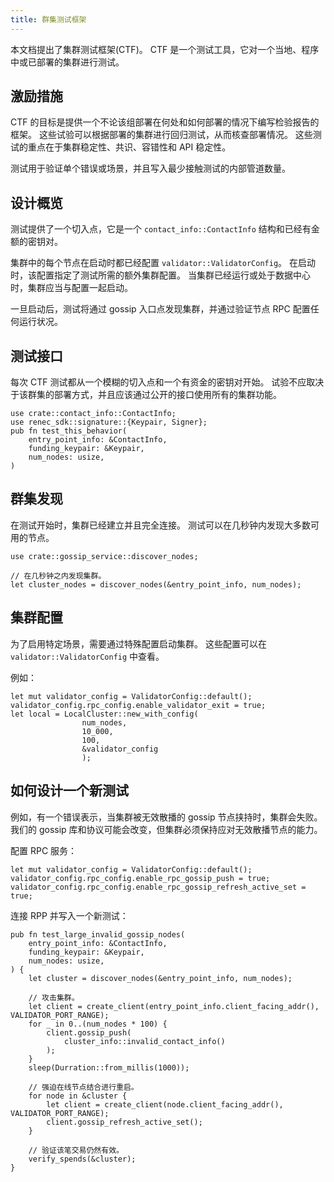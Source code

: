 ```yaml
---
title: 群集测试框架
---
```


本文档提出了集群测试框架\(CTF\)。 CTF 是一个测试工具，它对一个当地、程序中或已部署的集群进行测试。

## 激励措施

CTF 的目标是提供一个不论该组部署在何处和如何部署的情况下编写检验报告的框架。 这些试验可以根据部署的集群进行回归测试，从而核查部署情况。 这些测试的重点在于集群稳定性、共识、容错性和 API 稳定性。

测试用于验证单个错误或场景，并且写入最少接触测试的内部管道数量。

## 设计概览

测试提供了一个切入点，它是一个 `contact_info::ContactInfo` 结构和已经有金额的密钥对。

集群中的每个节点在启动时都已经配置 `validator::ValidatorConfig`。 在启动时，该配置指定了测试所需的额外集群配置。 当集群已经运行或处于数据中心时，集群应当与配置一起启动。

一旦启动后，测试将通过 gossip 入口点发现集群，并通过验证节点 RPC 配置任何运行状况。

## 测试接口

每次 CTF 测试都从一个模糊的切入点和一个有资金的密钥对开始。 试验不应取决于该群集的部署方式，并且应该通过公开的接口使用所有的集群功能。

```text
use crate::contact_info::ContactInfo;
use renec_sdk::signature::{Keypair, Signer};
pub fn test_this_behavior(
    entry_point_info: &ContactInfo,
    funding_keypair: &Keypair,
    num_nodes: usize,
)
```

## 群集发现

在测试开始时，集群已经建立并且完全连接。 测试可以在几秒钟内发现大多数可用的节点。

```text
use crate::gossip_service::discover_nodes;

// 在几秒钟之内发现集群。
let cluster_nodes = discover_nodes(&entry_point_info, num_nodes);
```

## 集群配置

为了启用特定场景，需要通过特殊配置启动集群。 这些配置可以在 `validator::ValidatorConfig` 中查看。

例如：

```text
let mut validator_config = ValidatorConfig::default();
validator_config.rpc_config.enable_validator_exit = true;
let local = LocalCluster::new_with_config(
                num_nodes,
                10_000,
                100,
                &validator_config
                );
```

## 如何设计一个新测试

例如，有一个错误表示，当集群被无效散播的 gossip 节点挟持时，集群会失败。 我们的 gossip 库和协议可能会改变，但集群必须保持应对无效散播节点的能力。

配置 RPC 服务：

```text
let mut validator_config = ValidatorConfig::default();
validator_config.rpc_config.enable_rpc_gossip_push = true;
validator_config.rpc_config.enable_rpc_gossip_refresh_active_set = true;
```

连接 RPP 并写入一个新测试：

```text
pub fn test_large_invalid_gossip_nodes(
    entry_point_info: &ContactInfo,
    funding_keypair: &Keypair,
    num_nodes: usize,
) {
    let cluster = discover_nodes(&entry_point_info, num_nodes);

    // 攻击集群。
    let client = create_client(entry_point_info.client_facing_addr(), VALIDATOR_PORT_RANGE);
    for _ in 0..(num_nodes * 100) {
        client.gossip_push(
            cluster_info::invalid_contact_info()
        );
    }
    sleep(Durration::from_millis(1000));

    // 强迫在线节点结合进行重启。
    for node in &cluster {
        let client = create_client(node.client_facing_addr(), VALIDATOR_PORT_RANGE);
        client.gossip_refresh_active_set();
    }

    // 验证该笔交易仍然有效。
    verify_spends(&cluster);
}
```
